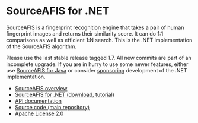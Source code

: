 # SourceAFIS for .NET #

SourceAFIS is a fingerprint recognition engine that takes a pair of human fingerprint images and returns their similarity score.
It can do 1:1 comparisons as well as efficient 1:N search. This is the .NET implementation of the SourceAFIS algorithm.

Please use the last stable release tagged 1.7. All new commits are part of an incomplete upgrade.
If you are in hurry to use some newer features,
either use [SourceAFIS for Java](https://sourceafis.machinezoo.com/java)
or consider [sponsoring](https://sourceafis.machinezoo.com/custom) development of the .NET implementation.

* [SourceAFIS overview](https://sourceafis.machinezoo.com/)
* [SourceAFIS for .NET (download, tutorial)](https://sourceafis.machinezoo.com/net)
* [API documentation](https://sourceafis.machinezoo.com/documentation/html/N_SourceAFIS_Simple.htm)
* [Source code (main repository)](https://bitbucket.org/robertvazan/sourceafis-net/src)
* [Apache License 2.0](https://www.apache.org/licenses/LICENSE-2.0)

